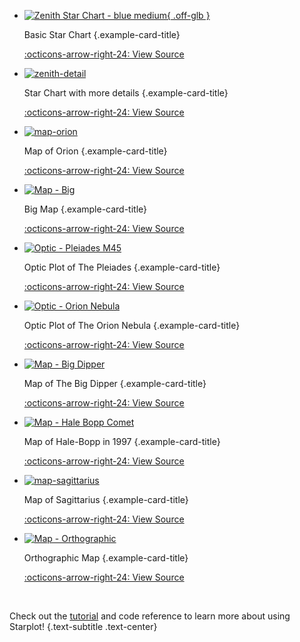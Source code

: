 <div class="grid cards examples" markdown>

<!----- [ Star Chart Basic ] ----------->
-  [![Zenith Star Chart - blue medium](images/examples/star_chart_basic.png){ .off-glb }](examples/star-chart-basic.md)
    
    Basic Star Chart
    {.example-card-title}

    [:octicons-arrow-right-24: View Source](examples/star-chart-basic.md)


<!----- [ Star Chart Detail ] ----------->
-   [![zenith-detail](images/examples/star_chart_detail.png)](examples/star-chart-detail.md)

    Star Chart with more details
    {.example-card-title}

    [:octicons-arrow-right-24: View Source](examples/star-chart-detail.md)


<!----- [ Map Orion ] ----------->
-   [![map-orion](images/examples/map_orion.png)](examples/map-orion.md)

    Map of Orion
    {.example-card-title}

    [:octicons-arrow-right-24: View Source](examples/map-orion.md)


<!----- [ Big Map ] ----------->
-   [![Map - Big](images/examples/map_big.png)](examples/map-big.md)

    Big Map
    {.example-card-title}

    [:octicons-arrow-right-24: View Source](examples/map-big.md)


<!----- [ Optic M45 ] ----------->
-   [![Optic - Pleiades M45](images/examples/optic_m45.png)](examples/optic-m45.md)

    Optic Plot of The Pleiades
    {.example-card-title}

    [:octicons-arrow-right-24: View Source](examples/optic-m45.md)


<!----- [ Optic Orion Nebula ] ----------->
-   [![Optic - Orion Nebula](images/examples/optic_orion_nebula.png)](examples/optic-orion.md)

    Optic Plot of The Orion Nebula
    {.example-card-title}

    [:octicons-arrow-right-24: View Source](examples/optic-orion.md)


<!----- [ Big Dipper ] ----------->
-   [![Map - Big Dipper](images/examples/map_big_dipper.png)](examples/map-big-dipper.md)

    Map of The Big Dipper
    {.example-card-title}

    [:octicons-arrow-right-24: View Source](examples/map-big-dipper.md)

<!----- [ Hale Bopp ] ----------->
-   [![Map - Hale Bopp Comet](images/examples/map_hale_bopp.png)](examples/map-hale-bopp-comet.md)

    Map of Hale-Bopp in 1997
    {.example-card-title}

    [:octicons-arrow-right-24: View Source](examples/map-hale-bopp-comet.md)

<!----- [ Map Sagittarius ] ----------->
-   [![map-sagittarius](images/examples/map_sagittarius.png)](examples/map-sagittarius.md)

    Map of Sagittarius
    {.example-card-title}

    [:octicons-arrow-right-24: View Source](examples/map-sagittarius.md)


<!----- [ Map Orthographic ] ----------->
-   [![Map - Orthographic](images/examples/map_orthographic.png)](examples/map-orthographic.md)

    Orthographic Map
    {.example-card-title}

    [:octicons-arrow-right-24: View Source](examples/map-orthographic.md)

</div>

<br/>

Check out the [tutorial](tutorial.md) and code reference to learn more about using Starplot!
{.text-subtitle .text-center}

<br/>
<br/>
